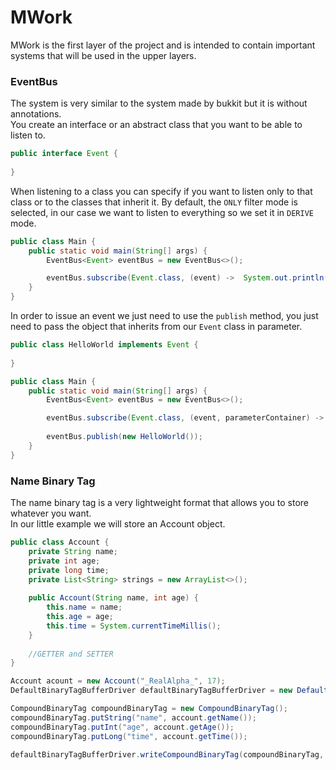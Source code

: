 # MWork

MWork is the first layer of the project and is intended to contain important systems that will be used in the upper layers.

### EventBus

The system is very similar to the system made by bukkit but it is without annotations.\
You create an interface or an abstract class that you want to be able to listen to.

```java
public interface Event {
    
}
```

When listening to a class you can specify if you want to listen only to that class or to the classes that inherit it. By default, the `ONLY` filter mode is selected, in our case we want to listen to everything so we set it in `DERIVE` mode.

```java
public class Main {
    public static void main(String[] args) {
        EventBus<Event> eventBus = new EventBus<>();

        eventBus.subscribe(Event.class, (event) ->  System.out.println(event.getClass()), EventFilter.DERIVE, EventPriority.HIGH);
    }
}
```

In order to issue an event we just need to use the `publish` method, you just need to pass the object that inherits from our `Event` class in parameter.
```java
public class HelloWorld implements Event {
    
}
```

```java
public class Main {
    public static void main(String[] args) {
        EventBus<Event> eventBus = new EventBus<>();

        eventBus.subscribe(Event.class, (event, parameterContainer) ->  System.out.println(event.getClass()), EventFilter.DERIVE, EventPriority.HIGH);
        
        eventBus.publish(new HelloWorld());
    }
}
```
### Name Binary Tag

The name binary tag is a very lightweight format that allows you to store whatever you want.\
In our little example we will store an Account object.

```java
public class Account {
    private String name;
    private int age;
    private long time;
    private List<String> strings = new ArrayList<>();
    
    public Account(String name, int age) {
        this.name = name;
        this.age = age;
        this.time = System.currentTimeMillis();
    }
    
    //GETTER and SETTER
}
```

```java
Account acount = new Account("_RealAlpha_", 17);
DefaultBinaryTagBufferDriver defaultBinaryTagBufferDriver = new DefaultBinaryTagBufferDriver();

CompoundBinaryTag compoundBinaryTag = new CompoundBinaryTag();
compoundBinaryTag.putString("name", account.getName());
compoundBinaryTag.putInt("age", account.getAge());
compoundBinaryTag.putLong("time", account.getTime());

defaultBinaryTagBufferDriver.writeCompoundBinaryTag(compoundBinaryTag, new File("test.dat"));
```
